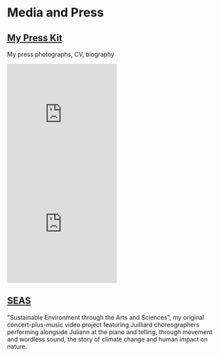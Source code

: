 Media and Press
===============

<div class="flex-ribbon">

  <div class="thirds_tile"><h2><a href="#">My Press Kit</a></h2><p>My press photographs, CV, biography</p></div>
  <div class='thirds_tile embed-container'><iframe width="256" height="256" src="https://www.youtube.com/embed/bUocSsoBr_U?controls=0&showinfo=1&rel=0" frameborder="0" allowfullscreen></iframe></div>
  <div class='thirds_tile embed-container'><iframe width="256" height="256" src="https://www.youtube.com/embed/ui48Zbuq06Y?controls=0&showinfo=1&rel=0" frameborder="0" allowfullscreen></iframe></div>
  <div class="thirds_tile"><h2><a href="#">SEAS</a></h2><p>"Sustainable Environment through the Arts and Sciences", my original concert-plus-music video project featuring Juilliard choreographers performing alongside Juliann at the piano and telling, through movement and wordless sound, the story of climate change and human impact on nature.</p></div>
</div>
